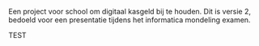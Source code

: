 Een project voor school om digitaal kasgeld bij te houden.
Dit is versie 2, bedoeld voor een presentatie tijdens het informatica mondeling examen.


TEST
